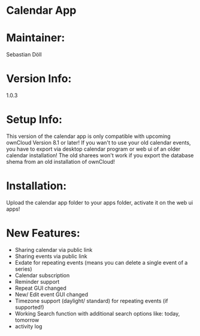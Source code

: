 Calendar App
=============

Maintainer:
===========
Sebastian Döll

Version Info:
============
1.0.3

Setup Info:
===========
This version of the calendar app is only compatible with upcoming ownCloud Version 8.1 or later!
If you wan't to use your old calendar events, you have to export via desktop calendar program or web ui of an older calendar installation!
The old sharees won't work if you export the database shema from an old installation of ownCloud!

Installation:
=============
Upload the calendar app folder to your apps folder, activate it on the web ui apps!

New Features:
=============
- Sharing calendar via public link 
- Sharing events via public link
- Exdate for repeating events (means you can delete a single event of a series)
- Calendar subscription
- Reminder support
- Repeat GUI changed
- New/ Edit event GUI changed
- Timezone support (daylight/ standard) for repeating events (if supported!)
- Working Search function with additional search options like: today, tomorrow
- activity log

